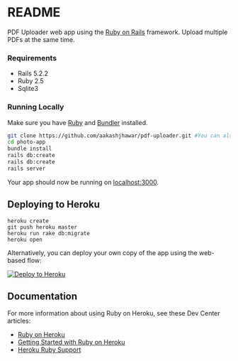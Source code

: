 # README

PDF Uploader web app using the [Ruby on Rails](http://rubyonrails.org) framework. Upload multiple PDFs at the same time. 

### Requirements
* Rails 5.2.2
* Ruby 2.5 
* Sqlite3

### Running Locally

Make sure you have [Ruby](https://www.ruby-lang.org) and [Bundler](http://bundler.io) installed.

```sh
git clone https://github.com/aakashjhawar/pdf-uploader.git #You can also clone your own fork
cd photo-app
bundle install
rails db:create
rails db:create
rails server
```
Your app should now be running on [localhost:3000](http://localhost:3000/).

## Deploying to Heroku

```
heroku create
git push heroku master
heroku run rake db:migrate
heroku open
```

Alternatively, you can deploy your own copy of the app using the web-based flow:

[![Deploy to Heroku](https://www.herokucdn.com/deploy/button.png)](https://heroku.com/deploy)

## Documentation

For more information about using Ruby on Heroku, see these Dev Center articles:

- [Ruby on Heroku](https://devcenter.heroku.com/categories/ruby)
- [Getting Started with Ruby on Heroku](https://devcenter.heroku.com/articles/getting-started-with-ruby)
- [Heroku Ruby Support](https://devcenter.heroku.com/articles/ruby-support)
